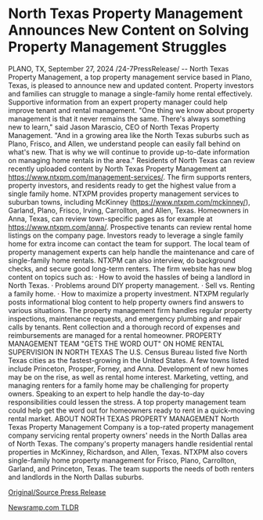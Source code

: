 # North Texas Property Management Announces New Content on Solving Property Management Struggles

PLANO, TX, September 27, 2024 /24-7PressRelease/ -- North Texas Property Management, a top property management service based in Plano, Texas, is pleased to announce new and updated content. Property investors and families can struggle to manage a single-family home rental effectively. Supportive information from an expert property manager could help improve tenant and rental management.  "One thing we know about property management is that it never remains the same. There's always something new to learn," said Jason Marascio, CEO of North Texas Property Management. "And in a growing area like the North Texas suburbs such as Plano, Frisco, and Allen, we understand people can easily fall behind on what's new. That is why we will continue to provide up-to-date information on managing home rentals in the area."  Residents of North Texas can review recently uploaded content by North Texas Property Management at https://www.ntxpm.com/management-services/. The firm supports renters, property investors, and residents ready to get the highest value from a single family home. NTXPM provides property management services to suburban towns, including McKinney (https://www.ntxpm.com/mckinney/), Garland, Plano, Frisco, Irving, Carrollton, and Allen, Texas. Homeowners in Anna, Texas, can review town-specific pages as for example at https://www.ntxpm.com/anna/. Prospective tenants can review rental home listings on the company page.   Investors ready to leverage a single family home for extra income can contact the team for support. The local team of property management experts can help handle the maintenance and care of single-family home rentals.   NTXPM can also interview, do background checks, and secure good long-term renters. The firm website has new blog content on topics such as: · How to avoid the hassles of being a landlord in North Texas. · Problems around DIY property management. · Sell vs. Renting a family home. · How to maximize a property investment.  NTXPM regularly posts informational blog content to help property owners find answers to various situations. The property management firm handles regular property inspections, maintenance requests, and emergency plumbing and repair calls by tenants. Rent collection and a thorough record of expenses and reimbursements are managed for a rental homeowner.  PROPERTY MANAGEMENT TEAM "GETS THE WORD OUT" ON HOME RENTAL SUPERVISION IN NORTH TEXAS  The U.S. Census Bureau listed five North Texas cities as the fastest-growing in the United States. A few towns listed include Princeton, Prosper, Forney, and Anna. Development of new homes may be on the rise, as well as rental home interest. Marketing, vetting, and managing renters for a family home may be challenging for property owners. Speaking to an expert to help handle the day-to-day responsibilities could lessen the stress. A top property management team could help get the word out for homeowners ready to rent in a quick-moving rental market.  ABOUT NORTH TEXAS PROPERTY MANAGEMENT  North Texas Property Management Company is a top-rated property management company servicing rental property owners' needs in the North Dallas area of North Texas. The company's property managers handle residential rental properties in McKinney, Richardson, and Allen, Texas. NTXPM also covers single-family home property management for Frisco, Plano, Carrollton, Garland, and Princeton, Texas. The team supports the needs of both renters and landlords in the North Dallas suburbs. 

[Original/Source Press Release](https://www.24-7pressrelease.com/press-release/514749/north-texas-property-management-announces-new-content-on-solving-property-management-struggles) 

[Newsramp.com TLDR](https://newsramp.com/None) 